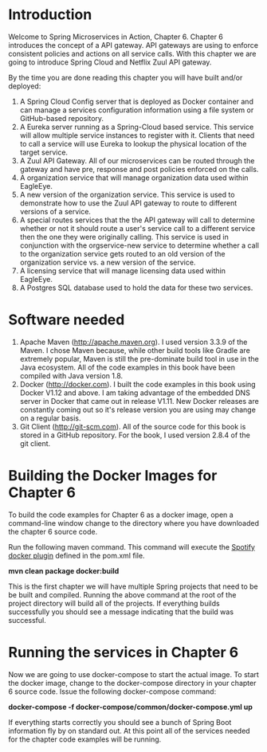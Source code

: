 # Introduction
Welcome to Spring Microservices in Action, Chapter 6.  Chapter 6 introduces the concept of a API gateway. API gateways are using to enforce consistent policies and actions on all service calls.  With this chapter we are going to introduce Spring Cloud and Netflix Zuul API gateway.  

By the time you are done reading this chapter you will have built and/or deployed:

1.  A Spring Cloud Config server that is deployed as Docker container and can manage a services configuration information using a file system or GitHub-based repository.
2.  A Eureka server running as a Spring-Cloud based service.  This service will allow multiple service instances to register with it.  Clients that need to call a service will use Eureka to lookup the physical location of the target service.
3.  A Zuul API Gateway.  All of our microservices can be routed through the gateway and have pre, response and
post policies enforced on the calls.
4.  A organization service that will manage organization data used within EagleEye.
5.  A new version of the organization service.  This service is used to demonstrate how to use the Zuul API gateway to route to different versions of a service.
6.  A special routes services that the the API gateway will call to determine whether or not it should route a user's service call to a different service then the one they were originally calling.  This service is used in conjunction with the orgservice-new service to determine whether a call to the organization service gets routed to an old version of the organization service vs. a new version of the service.
7.  A licensing service that will manage licensing data used within EagleEye.
8.  A Postgres SQL database used to hold the data for these two services.

# Software needed
1.	Apache Maven (http://apache.maven.org). I used version 3.3.9 of the Maven. I chose Maven because, while other build tools like Gradle are extremely popular, Maven is still the pre-dominate build tool in use in the Java ecosystem. All of the code examples in this book have been compiled with Java version 1.8.
2.	Docker (http://docker.com). I built the code examples in this book using Docker V1.12 and above. I am taking advantage of the embedded DNS server in Docker that came out in release V1.11. New Docker releases are constantly coming out so it's release version you are using may change on a regular basis.
3.	Git Client (http://git-scm.com). All of the source code for this book is stored in a GitHub repository. For the book, I used version 2.8.4 of the git client.

# Building the Docker Images for Chapter 6
To build the code examples for Chapter 6 as a docker image, open a command-line window change to the directory where you have downloaded the chapter 6 source code.

Run the following maven command.  This command will execute the [Spotify docker plugin](https://github.com/spotify/docker-maven-plugin) defined in the pom.xml file.  

   **mvn clean package docker:build**

This is the first chapter we will have multiple Spring projects that need to be be built and compiled.  Running the above command at the root of the project directory will build all of the projects.  If everything builds successfully you should see a message indicating that the build was successful.

# Running the services in Chapter 6

Now we are going to use docker-compose to start the actual image.  To start the docker image,
change to the docker-compose directory in your chapter 6 source code.  Issue the following docker-compose command:

   **docker-compose -f docker-compose/common/docker-compose.yml up**

If everything starts correctly you should see a bunch of Spring Boot information fly by on standard out.  At this point all of the services needed for the chapter code examples will be running.
